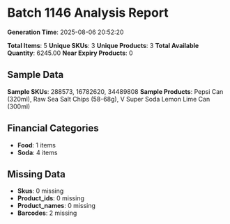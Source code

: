 # Batch 1146 Analysis Report

**Generation Time**: 2025-08-06 20:52:20

**Total Items**: 5
**Unique SKUs**: 3
**Unique Products**: 3
**Total Available Quantity**: 6245.00
**Near Expiry Products**: 0

## Sample Data
**Sample SKUs**: 288573, 16782620, 34489808
**Sample Products**: Pepsi Can (320ml), Raw Sea Salt Chips (58-68g), V Super Soda Lemon Lime Can (300ml)

## Financial Categories
- **Food**: 1 items
- **Soda**: 4 items

## Missing Data
- **Skus**: 0 missing
- **Product_ids**: 0 missing
- **Product_names**: 0 missing
- **Barcodes**: 2 missing
